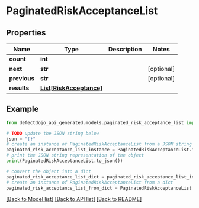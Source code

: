 # PaginatedRiskAcceptanceList


## Properties

Name | Type | Description | Notes
------------ | ------------- | ------------- | -------------
**count** | **int** |  | 
**next** | **str** |  | [optional] 
**previous** | **str** |  | [optional] 
**results** | [**List[RiskAcceptance]**](RiskAcceptance.md) |  | 

## Example

```python
from defectdojo_api_generated.models.paginated_risk_acceptance_list import PaginatedRiskAcceptanceList

# TODO update the JSON string below
json = "{}"
# create an instance of PaginatedRiskAcceptanceList from a JSON string
paginated_risk_acceptance_list_instance = PaginatedRiskAcceptanceList.from_json(json)
# print the JSON string representation of the object
print(PaginatedRiskAcceptanceList.to_json())

# convert the object into a dict
paginated_risk_acceptance_list_dict = paginated_risk_acceptance_list_instance.to_dict()
# create an instance of PaginatedRiskAcceptanceList from a dict
paginated_risk_acceptance_list_from_dict = PaginatedRiskAcceptanceList.from_dict(paginated_risk_acceptance_list_dict)
```
[[Back to Model list]](../README.md#documentation-for-models) [[Back to API list]](../README.md#documentation-for-api-endpoints) [[Back to README]](../README.md)


